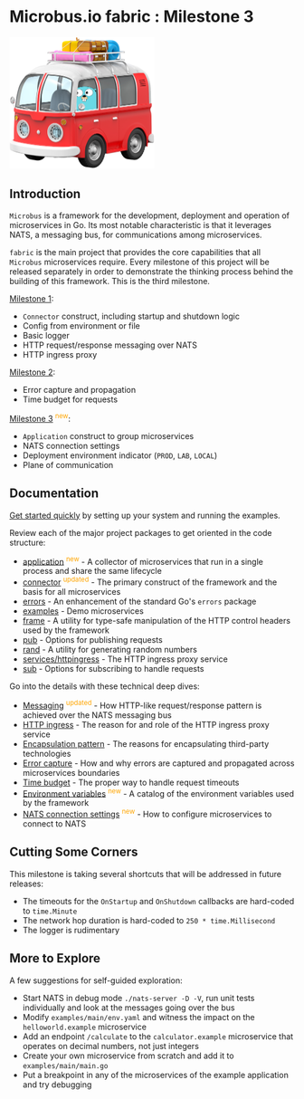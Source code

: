 # Microbus.io fabric : Milestone 3

<img src="docs\gopher-on-bus.png" width=256>

## Introduction

`Microbus` is a framework for the development, deployment and operation of microservices in Go. Its most notable characteristic is that it leverages NATS, a messaging bus, for communications among microservices.

`fabric` is the main project that provides the core capabilities that all `Microbus` microservices require. Every milestone of this project will be released separately in order to demonstrate the thinking process behind the building of this framework. This is the third milestone.

[Milestone 1](https://github.com/microbus-io/fabric/tree/milestone/1):

* `Connector` construct, including startup and shutdown logic
* Config from environment or file
* Basic logger
* HTTP request/response messaging over NATS
* HTTP ingress proxy

[Milestone 2](https://github.com/microbus-io/fabric/tree/milestone/2):

* Error capture and propagation
* Time budget for requests

[Milestone 3](https://github.com/microbus-io/fabric/tree/milestone/2) <sup style="color:orange">new</sup>:

* `Application` construct to group microservices
* NATS connection settings
* Deployment environment indicator (`PROD`, `LAB`, `LOCAL`)
* Plane of communication

## Documentation

[Get started quickly](docs/quick-start.md) by setting up your system and running the examples.

Review each of the major project packages to get oriented in the code structure:

* [application](docs/structure/application.md) <sup style="color:orange">new</sup> - A collector of microservices that run in a single process and share the same lifecycle
* [connector](docs/structure/connector.md) <sup style="color:orange">updated</sup> - The primary construct of the framework and the basis for all microservices
* [errors](docs/structure/errors.md) - An enhancement of the standard Go's `errors` package 
* [examples](docs/structure/examples.md) - Demo microservices 
* [frame](docs/structure/frame.md) - A utility for type-safe manipulation of the HTTP control headers used by the framework
* [pub](docs/structure/pub.md) - Options for publishing requests
* [rand](docs/structure/rand.md) - A utility for generating random numbers
* [services/httpingress](docs/structure/services-httpingress.md) - The HTTP ingress proxy service
* [sub](docs/structure/sub.md) - Options for subscribing to handle requests

Go into the details with these technical deep dives:

* [Messaging](docs/tech/messaging.md) <sup style="color:orange">updated</sup> - How HTTP-like request/response pattern is achieved over the NATS messaging bus
* [HTTP ingress](docs/tech/httpingress.md) - The reason for and role of the HTTP ingress proxy service
* [Encapsulation pattern](docs/tech/encapsulation.md) - The reasons for encapsulating third-party technologies
* [Error capture](docs/tech/errorcapture.md) - How and why errors are captured and propagated across microservices boundaries
* [Time budget](docs/tech/timebudget.md) - The proper way to handle request timeouts
* [Environment variables](docs/tech/envars.md) <sup style="color:orange">new</sup> - A catalog of the environment variables used by the framework
* [NATS connection settings](docs/tech/natsconnection.md) <sup style="color:orange">new</sup> - How to configure microservices to connect to NATS

## Cutting Some Corners

This milestone is taking several shortcuts that will be addressed in future releases:

* The timeouts for the `OnStartup` and `OnShutdown` callbacks are hard-coded to `time.Minute`
* The network hop duration is hard-coded to `250 * time.Millisecond`
* The logger is rudimentary

## More to Explore

A few suggestions for self-guided exploration:

* Start NATS in debug mode `./nats-server -D -V`, run unit tests individually and look at the messages going over the bus
* Modify `examples/main/env.yaml` and witness the impact on the `helloworld.example` microservice
* Add an endpoint `/calculate` to the `calculator.example` microservice that operates on decimal numbers, not just integers
* Create your own microservice from scratch and add it to `examples/main/main.go`
* Put a breakpoint in any of the microservices of the example application and try debugging
